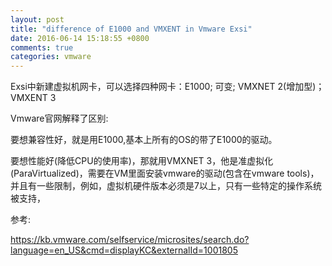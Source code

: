```yaml
---
layout: post
title: "difference of E1000 and VMXENT in Vmware Exsi"
date: 2016-06-14 15:18:55 +0800
comments: true
categories: vmware
---
```

Exsi中新建虚拟机网卡，可以选择四种网卡：E1000; 可变; VMXNET 2(增加型)；VMXENT 3

Vmware官网解释了区别:

要想兼容性好，就是用E1000,基本上所有的OS的带了E1000的驱动。

要想性能好(降低CPU的使用率)，那就用VMXNET 3，他是准虚拟化(ParaVirtualized)，需要在VM里面安装vmware的驱动(包含在vmware tools)，并且有一些限制，例如，虚拟机硬件版本必须是7以上，只有一些特定的操作系统被支持，

参考:

https://kb.vmware.com/selfservice/microsites/search.do?language=en_US&cmd=displayKC&externalId=1001805
